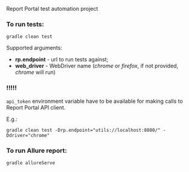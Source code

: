 Report Portal test automation project

### To run tests:

`gradle clean test`

Supported arguments:

* **rp.endpoint** - url to run tests against;
* **web_driver** - WebDriver name (_chrome_ or _firefox_, if not provided, _chrome_ will run) 

### !!!!!

`api_token` environment variable have to be available for making calls to Report Portal API client.

E.g.:

```shell
gradle clean test -Drp.endpoint="utils://localhost:8080/" -Ddriver="chrome"
```

### To run Allure report:

```shell
gradle allureServe
```
